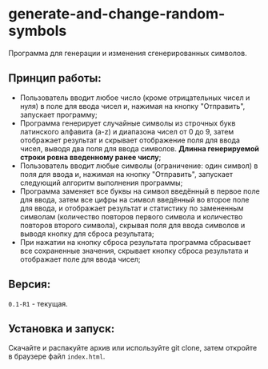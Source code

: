 # generate-and-change-random-symbols
Программа для генерации и изменения сгенерированных символов.

## Принцип работы:
* Пользователь вводит любое число (кроме отрицательных чисел и нуля) в поле для ввода чисел и, нажимая на кнопку "Отправить", запускает программу;
* Программа генерирует случайные символы из строчных букв латинского алфавита (a-z) и диапазона чисел от 0 до 9, затем отображает результат и скрывает отображение поля для ввода чисел, выводя два поля для ввода символов.
**Длинна генерируемой строки ровна введенному ранее числу**;
* Пользователь вводит любые символы (ограничение: один символ) в поля для ввода и, нажимая на кнопку "Отправить", запускает следующий алгоритм выполнения программы;
* Программа заменяет все буквы на символ введённый в первое поле для ввода, затем все цифры на символ введённый во второе поле для ввода, и отображает результат и статистику по замененным символам (количество повторов первого символа и количество повторов второго символа), скрывая поля для ввода символов и выводя кнопку для сброса результата;
* При нажатии на кнопку сброса результата программа сбрасывает все сохраненные значения, скрывает кнопку сброса результата и отображает поле для ввода чисел;

## Версия: 
`0.1-R1` - текущая.
## Установка и запуск:
Скачайте и распакуйте архив или используйте git clone, затем откройте в браузере файл `index.html`.
